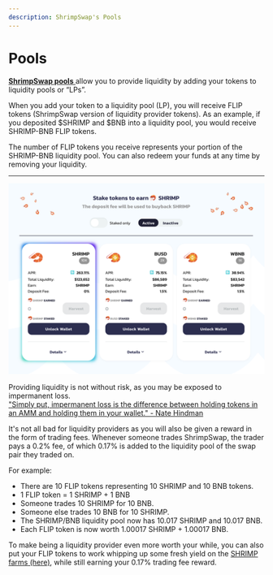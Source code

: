 ```yaml
---
description: ShrimpSwap's Pools
---
```


# Pools

[**ShrimpSwap pools** ](https://exchange.shrimpswap.finance/#/pool)allow you to provide liquidity by adding your tokens to liquidity pools or “LPs”.

When you add your token to a liquidity pool \(LP\), you will receive FLIP tokens \(ShrimpSwap version of liquidity provider tokens\). As an example, if you deposited $SHRIMP and $BNB into a liquidity pool, you would receive SHRIMP-BNB FLIP tokens.

The number of FLIP tokens you receive represents your portion of the SHRIMP-BNB liquidity pool. You can also redeem your funds at any time by removing your liquidity.

---

![ShrimpSwap Pools UI](../.gitbook/assets/shrimpswap-pools.png)

Providing liquidity is not without risk, as you may be exposed to impermanent loss.  
["Simply put, impermanent loss is the difference between holding tokens in an AMM and holding them in your wallet." - Nate Hindman](https://blog.bancor.network/beginners-guide-to-getting-rekt-by-impermanent-loss-7c9510cb2f22)

It's not all bad for liquidity providers as you will also be given a reward in the form of trading fees. Whenever someone trades ShrimpSwap, the trader pays a 0.2% fee, of which 0.17% is added to the liquidity pool of the swap pair they traded on.

For example:

- There are 10 FLIP tokens representing 10 SHRIMP and 10 BNB tokens.
- 1 FLIP token = 1 SHRIMP + 1 BNB
- Someone trades 10 SHRIMP for 10 BNB.
- Someone else trades 10 BNB for 10 SHRIMP.
- The SHRIMP/BNB liquidity pool now has 10.017 SHRIMP and 10.017 BNB.
- Each FLIP token is now worth 1.00017 SHRIMP + 1.00017 BNB.

To make being a liquidity provider even more worth your while, you can also put your FLIP tokens to work whipping up some fresh yield on the [SHRIMP farms \(here\)](https://www.shrimpswap.finance/farms), while still earning your 0.17% trading fee reward.

